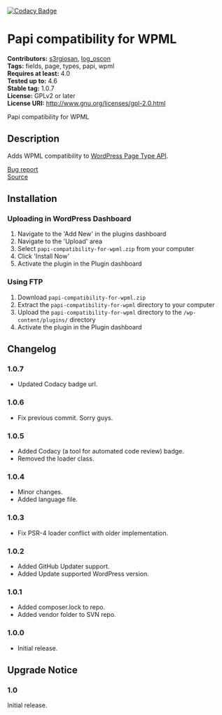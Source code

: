 [![Codacy Badge](https://api.codacy.com/project/badge/Grade/e3beb8202fbe413c837e343faf417a4d)](https://www.codacy.com/app/s3rgiosan/papi-compatibility-for-wpml?utm_source=github.com&amp;utm_medium=referral&amp;utm_content=log-oscon/papi-compatibility-for-wpml&amp;utm_campaign=Badge_Grade)

# Papi compatibility for WPML #
**Contributors:** [s3rgiosan](https://profiles.wordpress.org/s3rgiosan), [log_oscon](https://profiles.wordpress.org/log_oscon)  
**Tags:** fields, page, types, papi, wpml    
**Requires at least:** 4.0    
**Tested up to:** 4.6    
**Stable tag:** 1.0.7    
**License:** GPLv2 or later    
**License URI:** http://www.gnu.org/licenses/gpl-2.0.html    

Papi compatibility for WPML

## Description ##

Adds WPML compatibility to [WordPress Page Type API](https://wp-papi.github.io/).

[Bug report](https://github.com/log-oscon/papi-compatibility-for-wpml/issues)  
[Source](https://github.com/log-oscon/papi-compatibility-for-wpml)  

## Installation ##

### Uploading in WordPress Dashboard ###

1. Navigate to the 'Add New' in the plugins dashboard
2. Navigate to the 'Upload' area
3. Select `papi-compatibility-for-wpml.zip` from your computer
4. Click 'Install Now'
5. Activate the plugin in the Plugin dashboard

### Using FTP ###

1. Download `papi-compatibility-for-wpml.zip`
2. Extract the `papi-compatibility-for-wpml` directory to your computer
3. Upload the `papi-compatibility-for-wpml` directory to the `/wp-content/plugins/` directory
4. Activate the plugin in the Plugin dashboard

## Changelog ##

### 1.0.7 ###
* Updated Codacy badge url. 

### 1.0.6 ###
* Fix previous commit. Sorry guys.  

### 1.0.5 ###
* Added Codacy (a tool for automated code review) badge.  
* Removed the loader class.  

### 1.0.4 ###
* Minor changes.  
* Added language file.  

### 1.0.3 ###
* Fix PSR-4 loader conflict with older implementation.  

### 1.0.2 ###
* Added GitHub Updater support.  
* Added Update supported WordPress version.  

### 1.0.1 ###
* Added composer.lock to repo.  
* Added vendor folder to SVN repo.  

### 1.0.0 ###
* Initial release.  

## Upgrade Notice ##

### 1.0 ###
Initial release.  
